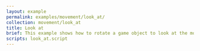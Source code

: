 ```yaml
---
layout: example
permalink: examples/movement/look_at/
collection: movement/look_at
title: Look at
brief: This example shows how to rotate a game object to look at the mouse cursor
scripts: look_at.script
---
```

